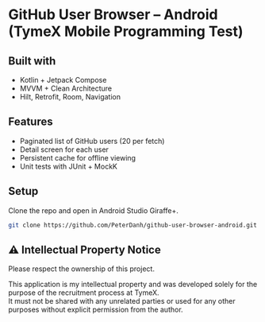 # GitHub User Browser – Android (TymeX Mobile Programming Test)

## Built with
- Kotlin + Jetpack Compose
- MVVM + Clean Architecture
- Hilt, Retrofit, Room, Navigation

## Features
- Paginated list of GitHub users (20 per fetch)
- Detail screen for each user
- Persistent cache for offline viewing
- Unit tests with JUnit + MockK

## Setup
Clone the repo and open in Android Studio Giraffe+.

```bash
git clone https://github.com/PeterDanh/github-user-browser-android.git
```

## ⚠️ Intellectual Property Notice

Please respect the ownership of this project.

This application is my intellectual property and was developed solely for the purpose of the recruitment process at TymeX.  
It must not be shared with any unrelated parties or used for any other purposes without explicit permission from the author.
